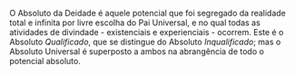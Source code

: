 ﻿O Absoluto da Deidade é aquele potencial que foi segregado da realidade total e infinita por livre escolha do Pai Universal, e no  qual todas as atividades de divindade - existenciais e experienciais - ocorrem. Este é o Absoluto <I>Qualificado</I>, que se distingue do Absoluto <I>Inqualificado</I>; mas o Absoluto Universal é superposto a ambos na abrangência de todo o potencial absoluto.